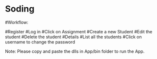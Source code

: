 # Soding

#Workflow:

#Register
#Log in
#Click on Assignment
#Create a new Student
#Edit the student
#Delete the student
#Details
#List all the students
#Click on username to change the password

Note: Please copy and paste the dlls in App/bin folder to run the App.
